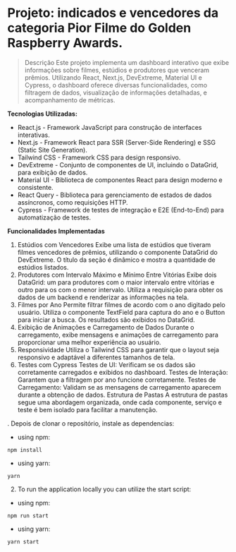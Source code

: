 # Projeto: indicados e vencedores da categoria Pior Filme do Golden Raspberry Awards.

> Descrição
> Este projeto implementa um dashboard interativo que exibe informações sobre filmes, estúdios e produtores que venceram prêmios. Utilizando React, Next.js, DevExtreme, Material UI e Cypress, o dashboard oferece diversas funcionalidades, como filtragem de dados, visualização de informações detalhadas, e acompanhamento de métricas.

**Tecnologias Utilizadas:**

- React.js - Framework JavaScript para construção de interfaces interativas.
- Next.js - Framework React para SSR (Server-Side Rendering) e SSG (Static Site Generation).
- Tailwind CSS - Framework CSS para design responsivo.
- DevExtreme - Conjunto de componentes de UI, incluindo o DataGrid, para exibição de dados.
- Material UI - Biblioteca de componentes React para design moderno e consistente.
- React Query - Biblioteca para gerenciamento de estados de dados assíncronos, como requisições HTTP.
- Cypress - Framework de testes de integração e E2E (End-to-End) para automatização de testes.

**Funcionalidades Implementadas**

1. Estúdios com Vencedores
   Exibe uma lista de estúdios que tiveram filmes vencedores de prêmios, utilizando o componente DataGrid do DevExtreme.
   O título da seção é dinâmico e mostra a quantidade de estúdios listados.
2. Produtores com Intervalo Máximo e Mínimo Entre Vitórias
   Exibe dois DataGrid: um para produtores com o maior intervalo entre vitórias e outro para os com o menor intervalo.
   Utiliza a requisição para obter os dados de um backend e renderizar as informações na tela.
3. Filmes por Ano
   Permite filtrar filmes de acordo com o ano digitado pelo usuário.
   Utiliza o componente TextField para captura do ano e o Button para iniciar a busca. Os resultados são exibidos no DataGrid.
4. Exibição de Animações e Carregamento de Dados
   Durante o carregamento, exibe mensagens e animações de carregamento para proporcionar uma melhor experiência ao usuário.
5. Responsividade
   Utiliza o Tailwind CSS para garantir que o layout seja responsivo e adaptável a diferentes tamanhos de tela.
6. Testes com Cypress
   Testes de UI: Verificam se os dados são corretamente carregados e exibidos no dashboard.
   Testes de Interação: Garantem que a filtragem por ano funcione corretamente.
   Testes de Carregamento: Validam se as mensagens de carregamento aparecem durante a obtenção de dados.
   Estrutura de Pastas
   A estrutura de pastas segue uma abordagem organizada, onde cada componente, serviço e teste é bem isolado para facilitar a manutenção.

. Depois de clonar o repositório, instale as dependencias:

- using npm:

```
npm install
```

- using yarn:

```
yarn
```

2. To run the application locally you can utilize the start script:

- using npm:

```
npm run start
```

- using yarn:

```
yarn start
```
